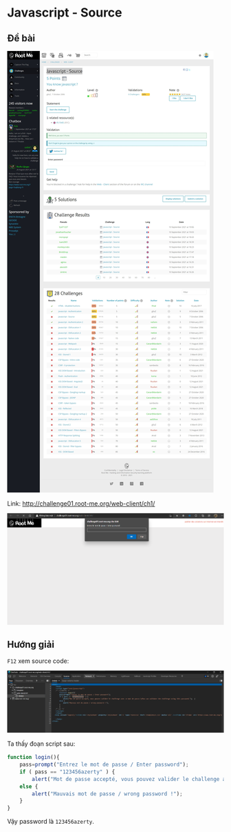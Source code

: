 # Javascript - Source

## Đề bài

![](sc.jpeg)

Link: http://challenge01.root-me.org/web-client/ch1/

![](web.png)
## Hướng giải

`F12` xem source code:

![](view-src.png)

Ta thấy đoạn script sau:

```js
function login(){
    pass=prompt("Entrez le mot de passe / Enter password");
    if ( pass == "123456azerty" ) {
        alert("Mot de passe accepté, vous pouvez valider le challenge avec ce mot de passe.\nYou can validate the challenge using this password.");  }
    else {
        alert("Mauvais mot de passe / wrong password !");
    }
}
```

Vậy password là `123456azerty`.